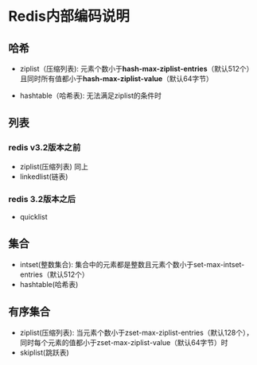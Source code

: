 
# Redis内部编码说明

## 哈希

- ziplist（压缩列表): 元素个数小于**hash-max-ziplist-entries**（默认512个）且同时所有值都小于**hash-max-ziplist-value**（默认64字节）

- hashtable（哈希表): 无法满足ziplist的条件时

## 列表

### redis v3.2版本之前

- ziplist(压缩列表) 同上
- linkedlist(链表)

### redis 3.2版本之后

- quicklist

## 集合

- intset(整数集合): 集合中的元素都是整数且元素个数小于set-max-intset-entries（默认512个）
- hashtable(哈希表)

## 有序集合

- ziplist(压缩列表): 当元素个数小于zset-max-ziplist-entries（默认128个），同时每个元素的值都小于zset-max-ziplist-value（默认64字节）时
- skiplist(跳跃表)
